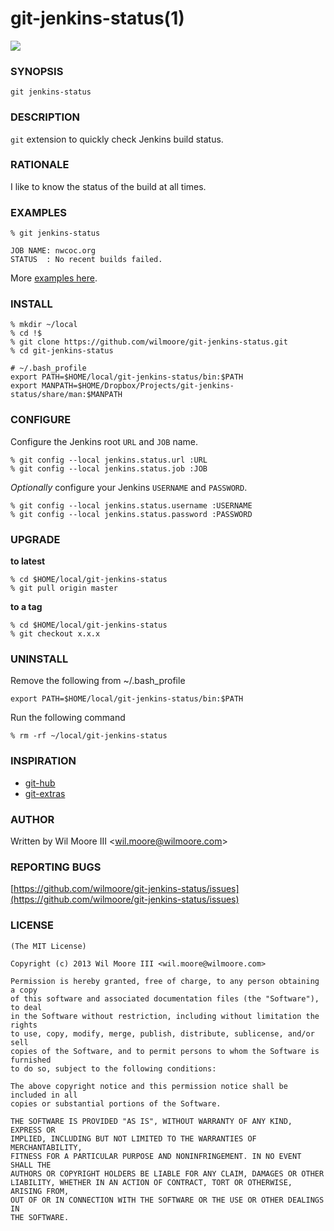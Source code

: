 # git-jenkins-status(1)

![](http://f.cl.ly/items/3G270R2j3g3N2b283g24/Image%202013.02.17%207:43:25%20PM.png)

### SYNOPSIS

```
git jenkins-status
```

### DESCRIPTION

  `git` extension to quickly check Jenkins build status.

### RATIONALE

  I like to know the status of the build at all times.

### EXAMPLES

```
% git jenkins-status

JOB NAME: nwcoc.org
STATUS  : No recent builds failed.
```

More [examples here][examples-wiki].

### INSTALL

    % mkdir ~/local
    % cd !$
    % git clone https://github.com/wilmoore/git-jenkins-status.git
    % cd git-jenkins-status

    # ~/.bash_profile
    export PATH=$HOME/local/git-jenkins-status/bin:$PATH
    export MANPATH=$HOME/Dropbox/Projects/git-jenkins-status/share/man:$MANPATH

### CONFIGURE

Configure the Jenkins root `URL` and `JOB` name.

```
% git config --local jenkins.status.url :URL
% git config --local jenkins.status.job :JOB
```

_Optionally_ configure your Jenkins `USERNAME` and `PASSWORD`.

```
% git config --local jenkins.status.username :USERNAME
% git config --local jenkins.status.password :PASSWORD
```

### UPGRADE

**to latest**

    % cd $HOME/local/git-jenkins-status
    % git pull origin master

**to a tag**

    % cd $HOME/local/git-jenkins-status
    % git checkout x.x.x

### UNINSTALL

Remove the following from ~/.bash_profile

    export PATH=$HOME/local/git-jenkins-status/bin:$PATH

Run the following command

    % rm -rf ~/local/git-jenkins-status

### INSPIRATION

- [git-hub](https://github.com/wilmoore/git-hub)
- [git-extras](https://github.com/visionmedia/git-extras)

### AUTHOR

Written by Wil Moore III &lt;<wil.moore@wilmoore.com>&gt;

### REPORTING BUGS

[https://github.com/wilmoore/git-jenkins-status/issues](https://github.com/wilmoore/git-jenkins-status/issues)

### LICENSE

    (The MIT License)

    Copyright (c) 2013 Wil Moore III <wil.moore@wilmoore.com>

    Permission is hereby granted, free of charge, to any person obtaining a copy
    of this software and associated documentation files (the "Software"), to deal
    in the Software without restriction, including without limitation the rights
    to use, copy, modify, merge, publish, distribute, sublicense, and/or sell
    copies of the Software, and to permit persons to whom the Software is furnished
    to do so, subject to the following conditions:
    
    The above copyright notice and this permission notice shall be included in all
    copies or substantial portions of the Software.
    
    THE SOFTWARE IS PROVIDED "AS IS", WITHOUT WARRANTY OF ANY KIND, EXPRESS OR
    IMPLIED, INCLUDING BUT NOT LIMITED TO THE WARRANTIES OF MERCHANTABILITY,
    FITNESS FOR A PARTICULAR PURPOSE AND NONINFRINGEMENT. IN NO EVENT SHALL THE
    AUTHORS OR COPYRIGHT HOLDERS BE LIABLE FOR ANY CLAIM, DAMAGES OR OTHER
    LIABILITY, WHETHER IN AN ACTION OF CONTRACT, TORT OR OTHERWISE, ARISING FROM,
    OUT OF OR IN CONNECTION WITH THE SOFTWARE OR THE USE OR OTHER DEALINGS IN
    THE SOFTWARE.


[examples-wiki]: https://github.com/wilmoore/git-jenkins-status/wiki/examples
